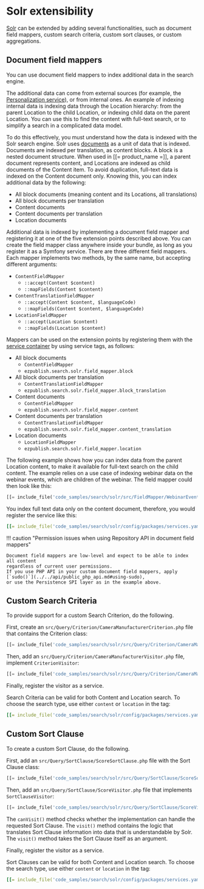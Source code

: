 # Solr extensibility

[Solr](solr.md) can be extended by adding several functionalities, such as document field mappers, custom search criteria, custom sort clauses, or custom aggregations.

## Document field mappers

You can use document field mappers to index additional data in the search engine.

The additional data can come from external sources (for example, the [Personalization 
service](../personalization/personalization.md)), or from internal ones.
An example of indexing internal data is indexing data through the Location hierarchy: 
from the parent Location to the child Location, or indexing child data on the parent Location.
You can use this to find the content with full-text search, or to simplify a search 
in a complicated data model.

To do this effectively, you must understand how the data is indexed with the Solr search engine.
Solr uses [documents](https://lucene.apache.org/solr/guide/7_7/overview-of-documents-fields-and-schema-design.html#how-solr-sees-the-world) as a unit of data that is indexed.
Documents are indexed per translation, as content blocks. 
A block is a nested document structure.
When used in [[= product_name =]], a parent document represents content, 
and Locations are indexed as child documents of the Content item.
To avoid duplication, full-text data is indexed on the Content document only. 
Knowing this, you can index additional data by the following:

- All block documents (meaning content and its Locations, all translations)
- All block documents per translation
- Content documents
- Content documents per translation
- Location documents

Additional data is indexed by implementing a document field mapper and registering it 
at one of the five extension points described above.
You can create the field mapper class anywhere inside your bundle,
as long as you register it as a Symfony service.
There are three different field mappers. 
Each mapper implements two methods, by the same name, but accepting different arguments:

- `ContentFieldMapper`
    - `::accept(Content $content)`
    - `::mapFields(Content $content)`
- `ContentTranslationFieldMapper`
    - `::accept(Content $content, $languageCode)`
    - `::mapFields(Content $content, $languageCode)`
- `LocationFieldMapper`
    - `::accept(Location $content)`
    - `::mapFields(Location $content)`

Mappers can be used on the extension points by registering them with the [service container](../service_container.md) by using service tags, as follows:

- All block documents
    - `ContentFieldMapper`
    - `ezpublish.search.solr.field_mapper.block`
- All block documents per translation
    - `ContentTranslationFieldMapper`
    - `ezpublish.search.solr.field_mapper.block_translation`
- Content documents
    - `ContentFieldMapper`
    - `ezpublish.search.solr.field_mapper.content`
- Content documents per translation
    - `ContentTranslationFieldMapper`
    - `ezpublish.search.solr.field_mapper.content_translation`
- Location documents
    - `LocationFieldMapper`
    - `ezpublish.search.solr.field_mapper.location`

The following example shows how you can index data from the parent Location content, 
to make it available for full-text search on the child content.
The example relies on a use case of indexing webinar data on the webinar events, 
which are children of the webinar. 
The field mapper could then look like this:

```php
[[= include_file('code_samples/search/solr/src/FieldMapper/WebinarEventTitleFulltextFieldMapper.php') =]]
```

You index full text data only on the content document, therefore, you would register the service like this:

``` yaml
[[= include_file('code_samples/search/solr/config/packages/services.yaml', 0, 1) =]][[= include_file('code_samples/search/solr/config/packages/services.yaml', 25, 31) =]]
```


!!! caution "Permission issues when using Repository API in document field mappers"

    Document field mappers are low-level and expect to be able to index all content 
    regardless of current user permissions.
    If you use PHP API in your custom document field mappers, apply [`sudo()`](../../api/public_php_api.md#using-sudo),
    or use the Persistence SPI layer as in the example above.

## Custom Search Criteria

To provide support for a custom Search Criterion, do the following.

First, create an `src/Query/Criterion/CameraManufacturerCriterion.php` file 
that contains the Criterion class:

``` php
[[= include_file('code_samples/search/solr/src/Query/Criterion/CameraManufacturerCriterion.php') =]]
```

Then, add an `src/Query/Criterion/CameraManufacturerVisitor.php` file, 
implement `CriterionVisitor`:

``` php
[[= include_file('code_samples/search/solr/src/Query/Criterion/CameraManufacturerVisitor.php') =]]
```

Finally, register the visitor as a service.

Search Criteria can be valid for both Content and Location search.
To choose the search type, use either `content` or `location` in the tag:

``` yaml
[[= include_file('code_samples/search/solr/config/packages/services.yaml', 0, 1) =]][[= include_file('code_samples/search/solr/config/packages/services.yaml', 32, 36) =]]
```

## Custom Sort Clause

To create a custom Sort Clause, do the following.

First, add an `src/Query/SortClause/ScoreSortClause.php` file with the Sort Clause class:

``` php
[[= include_file('code_samples/search/solr/src/Query/SortClause/ScoreSortClause.php') =]]
```

Then, add an `src/Query/SortClause/ScoreVisitor.php` file that implements `SortClauseVisitor`:

``` php
[[= include_file('code_samples/search/solr/src/Query/SortClause/ScoreVisitor.php') =]]
```

The `canVisit()` method checks whether the implementation can handle the requested Sort Clause.
The `visit()` method contains the logic that translates Sort Clause information into data that is understandable by Solr.
The `visit()` method takes the Sort Clause itself as an argument.

Finally, register the visitor as a service.

Sort Clauses can be valid for both Content and Location search.
To choose the search type, use either `content` or `location` in the tag:

``` yaml
[[= include_file('code_samples/search/solr/config/packages/services.yaml', 0, 1) =]][[= include_file('code_samples/search/solr/config/packages/services.yaml', 37, 41) =]]
```
